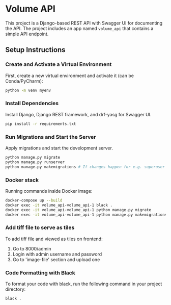 # Volume API

This project is a Django-based REST API with Swagger UI for documenting the API. The project includes an app named `volume_api` that contains a simple API endpoint.

## Setup Instructions

### Create and Activate a Virtual Environment

First, create a new virtual environment and activate it (can be Conda/PyCharm):

```bash
python -m venv myenv
```

### Install Dependencies
Install Django, Django REST framework, and drf-yasg for Swagger UI.
```bash
pip install -r requirements.txt
```

### Run Migrations and Start the Server
Apply migrations and start the development server.
```bash
python manage.py migrate
python manage.py runserver
python manage.py makemigrations # If changes happen for e.g. superuser
```

### Docker stack
Running commands inside Docker image:
```bash
docker-compose up --build
docker exec -it volume_api-volume_api-1 black .
docker exec -it volume_api-volume_api-1 python manage.py migrate
docker exec -it volume_api-volume_api-1 python manage.py makemigrations
```

### Add tiff file to serve as tiles
To add tiff file and viewed as tiles on frontend:
1. Go to 8000/admin
2. Login with admin username and password
3. Go to 'image-file' section and upload one

### Code Formatting with Black
To format your code with black, run the following command in your project directory:
```bash
black .
```